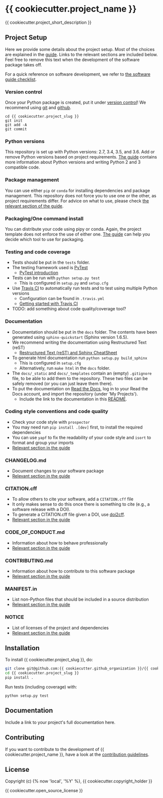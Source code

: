 {{ cookiecutter.project_name }}
===============================

{{ cookiecutter.project_short_description }}

Project Setup
-------------

Here we provide some details about the project setup. Most of the choices are explained in the [guide](https://guide.esciencecenter.nl). Links to the relevant sections are included below.
Feel free to remove this text when the development of the software package takes off.

For a quick reference on software development, we refer to [the software guide checklist](https://guide.esciencecenter.nl/best_practices/checklist.html).

### Version control

Once your Python package is created, put it under
[version control](https://guide.esciencecenter.nl/best_practices/version_control.html)!
We recommend using [git](http://git-scm.com/) and [github](https://github.com/).

```
cd {{ cookiecutter.project_slug }}
git init
git add -A
git commit
```

### Python versions

This repository is set up with Python versions: 2.7, 3.4, 3.5, and 3.6. Add or remove Python versions based on project requirements. [The guide](https://guide.esciencecenter.nl/best_practices/language_guides/python.html) contains more information about Python versions and writing Python 2 and 3 compatible code.

### Package management

You can use either `pip` or `conda` for installing dependencies and package management. This repository does not force you to use one or the other, as project requirements differ. For advice on what to use, please check [the relevant section of the guide](https://guide.esciencecenter.nl/languages/python.html#dependencies-and-package-management).

### Packaging/One command install

You can distribute your code using pipy or conda. Again, the project template does not enforce the use of either one. [The guide](https://guide.esciencecenter.nl/languages/python.html#building-and-packaging-code) can help you decide which tool to use for packaging.

### Testing and code coverage

* Tests should be put in the `tests` folder.
* The testing framework used is [PyTest](https://pytest.org)
  - [PyTest introduction](http://pythontesting.net/framework/pytest/pytest-introduction/)
* Tests can be run with `python setup.py test`
  - This is configured in `setup.py` and `setup.cfg`
* Use [Travis CI](https://travis-ci.com/) to automatically run tests and to test using multiple Python versions
  - Configuration can be found in `.travis.yml`
  - [Getting started with Travis CI](https://docs.travis-ci.com/user/getting-started/)
* TODO: add something about code quality/coverage tool?

### Documentation

* Documentation should be put in the `docs` folder. The contents have been generated using `sphinx-quickstart` (Sphinx version 1.6.5).
* We recommend writing the documentation using Restructured Text (reST)
  - [Restructured Text (reST) and Sphinx CheatSheet](http://openalea.gforge.inria.fr/doc/openalea/doc/_build/html/source/sphinx/rest_syntax.html)
* To generate html documentation run `python setup.py build_sphinx`
  - This is configured in `setup.cfg`
  - Alternatively, run `make html` in the `docs` folder.
* The `docs/_static` and `docs/_templates` contain an (empty) `.gitignore` file, to be able to add them to the repository. These two files can be safely removed (or you can just leave them there).
* To put the documentation on [Read the Docs](https://readthedocs.org), log in to your Read the Docs account, and import the repository (under 'My Projects').
  - Include the link to the documentation in this [README](#documentation).

### Coding style conventions and code quality

* Check your code style with `prospector`
* You may need run `pip install .[dev]` first, to install the required dependencies
* You can use `yapf` to fix the readability of your code style and `isort` to format and group your imports
* [Relevant section in the guide](https://guide.esciencecenter.nl/languages/python.html#coding-style-conventions)

### CHANGELOG.md

* Document changes to your software package
* [Relevant section in the guide](https://guide.esciencecenter.nl/software/releases.html#changelogmd)

### CITATION.cff

* To allow others to cite your software, add a `CITATION.cff` file
* It only makes sense to do this once there is something to cite (e.g., a software release with a DOI).
* To generate a CITATION.cff file given a DOI, use [doi2cff](https://github.com/citation-file-format/doi2cff).
* [Relevant section in the guide](https://guide.esciencecenter.nl/software/documentation.html#citation-file)

### CODE_OF_CONDUCT.md

* Information about how to behave professionally
* [Relevant section in the guide](https://guide.esciencecenter.nl/software/documentation.html#code-of-conduct)

### CONTRIBUTING.md

* Information about how to contribute to this software package
* [Relevant section in the guide](https://guide.esciencecenter.nl/software/documentation.html#contribution-guidelines)

### MANIFEST.in

* List non-Python files that should be included in a source distribution
* [Relevant section in the guide](https://guide.esciencecenter.nl/languages/python.html#building-and-packaging-code)

### NOTICE

* List of licenses of the project and dependencies
* [Relevant section in the guide](https://guide.esciencecenter.nl/software/licensing.html#noticetxtmd)

Installation
------------

To install {{ cookiecutter.project_slug }}, do:

```bash
git clone git@github.com:{{ cookiecutter.github_organization }}/{{ cookiecutter.project_slug }}.git`
cd {{ cookiecutter.project_slug }}
pip install .
```

Run tests (including coverage) with:
```
python setup.py test
```

Documentation
-------------

Include a link to your project's full documentation here.

Contributing
------------

If you want to contribute to the development of {{ cookiecutter.project_name }},
have a look at the [contribution guidelines](CONTRIBUTING.md).

License
-------
Copyright (c) {% now 'local', '%Y' %}, {{ cookiecutter.copyright_holder }}

{{ cookiecutter.open_source_license }}
